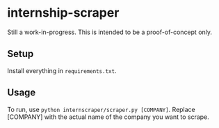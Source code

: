 # internship-scraper

Still a work-in-progress. This is intended to be a proof-of-concept only.

## Setup

Install everything in `requirements.txt`.

## Usage

To run, use `python internscraper/scraper.py [COMPANY]`. 
Replace [COMPANY] with the actual name of the company you want to scrape.
